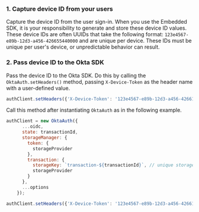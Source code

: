 ### 1. Capture device ID from your users

Capture the device ID from the user sign-in. When you use the Embedded SDK, it is your responsibility to generate and store these device ID values. These device IDs are often UUIDs that take the following format: `123e4567-e89b-12d3-a456-426655440000` and are unique per device. These IDs must be unique per user's device, or unpredictable behavior can result.

### 2. Pass device ID to the Okta SDK

Pass the device ID to the Okta SDK. Do this by calling the  `OktaAuth.setHeaders()` method, passing `X-Device-Token` as the header name with a user-defined value.

```javascript
authClient.setHeaders({'X-Device-Token': '123e4567-e89b-12d3-a456-426614174000'});
```

Call this method after instantiating `OktaAuth` as in the following example.

```javascript
authClient = new OktaAuth({
      ...oidc,
      state: transactionId,
      storageManager: {
        token: {
          storageProvider
        },
        transaction: {
          storageKey: `transaction-${transactionId}`, // unique storage per transaction
          storageProvider
        }
      },
      ...options
    });

authClient.setHeaders({'X-Device-Token': '123e4567-e89b-12d3-a456-426614174000'});
```
